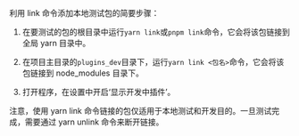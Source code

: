 利用 link 命令添加本地测试包的简要步骤：

1. 在要测试的包的根目录中运行`yarn link`或`pnpm link`命令，它会将该包链接到全局 yarn 目录中。

2. 在项目主目录的`plugins_dev`目录下，运行`yarn link <包名>`命令，它会将该包链接到 node_modules 目录下。

3. 打开程序，在设置中开启‘显示开发中插件’。

注意，使用 yarn link 命令链接的包仅适用于本地测试和开发目的。一旦测试完成，需要通过 yarn unlink 命令来断开链接。
